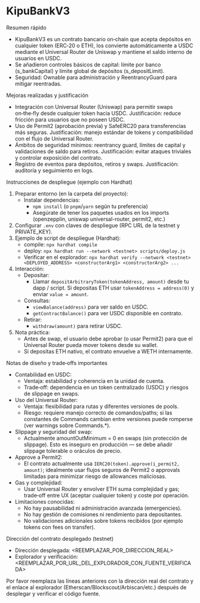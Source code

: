 # KipuBankV3

Resumen rápido
- KipuBankV3 es un contrato bancario on‑chain que acepta depósitos en cualquier token (ERC‑20 o ETH), los convierte automáticamente a USDC mediante el Universal Router de Uniswap y mantiene el saldo interno de usuarios en USDC.
- Se añadieron controles básicos de capital: límite por banco (s_bankCapital) y límite global de depósitos (s_depositLimit).
- Seguridad: Ownable para administración y ReentrancyGuard para mitigar reentradas.

Mejoras realizadas y justificación
- Integración con Universal Router (Uniswap) para permitir swaps on‑the‑fly desde cualquier token hacia USDC. Justificación: reduce fricción para usuarios que no poseen USDC.
- Uso de Permit2 (aprobación previa) y SafeERC20 para transferencias más seguras. Justificación: manejo estándar de tokens y compatibilidad con el flujo de Universal Router.
- Ámbitos de seguridad mínimos: reentrancy guard, límites de capital y validaciones de saldo para retiros. Justificación: evitar ataques triviales y controlar exposición del contrato.
- Registro de eventos para depósitos, retiros y swaps. Justificación: auditoría y seguimiento en logs.

Instrucciones de despliegue (ejemplo con Hardhat)
1. Preparar entorno (en la carpeta del proyecto):
   - Instalar dependencias:
     - `npm install` (o `pnpm`/`yarn` según tu preferencia)
     - Asegúrate de tener los paquetes usados en los imports (openzepplin, uniswap universal-router, permit2, etc.)
2. Configurar `.env` con claves de despliegue (RPC URL de la testnet y PRIVATE_KEY).
3. Ejemplo de script de despliegue (Hardhat):
   - compile: `npx hardhat compile`
   - deploy: `npx hardhat run --network <testnet> scripts/deploy.js`
   - Verificar en el explorador: `npx hardhat verify --network <testnet> <DEPLOYED_ADDRESS> <constructorArg1> <constructorArg2> ...`
4. Interacción:
   - Depositar:
     - Llamar `depositArbitraryToken(tokenAddress, amount)` desde tu dapp / script. Si depositas ETH usar `tokenAddress = address(0)` y enviar `value = amount`.
   - Consultas:
     - `viewBalance(address)` para ver saldo en USDC.
     - `getContractBalance()` para ver USDC disponible en contrato.
   - Retirar:
     - `withdraw(amount)` para retirar USDC.
5. Nota práctica:
   - Antes de swap, el usuario debe aprobar (o usar Permit2) para que el Universal Router pueda mover tokens desde su wallet.
   - Si depositas ETH nativo, el contrato envuelve a WETH internamente.

Notas de diseño y trade‑offs importantes
- Contabilidad en USDC:
  - Ventaja: estabilidad y coherencia en la unidad de cuenta.
  - Trade‑off: dependencia en un token centralizado (USDC) y riesgos de slippage en swaps.
- Uso del Universal Router:
  - Ventaja: flexibilidad para rutas y diferentes versiones de pools.
  - Riesgo: requiere manejo correcto de comandos/paths; si las constantes de Commands cambian entre versiones puede romperse (ver warnings sobre Commands.*).
- Slippage y seguridad del swap:
  - Actualmente amountOutMinimum = 0 en swaps (sin protección de slippage). Esto es inseguro en producción — se debe añadir slippage tolerable o oráculos de precio.
- Approve a Permit2:
  - El contrato actualmente usa `IERC20(token).approve(i_permit2, amount)`; idealmente usar flujos seguros de Permit2 o approvals limitadas para minimizar riesgo de allowances maliciosas.
- Gas y complejidad:
  - Usar Universal Router y envolver ETH suma complejidad y gas; trade‑off entre UX (aceptar cualquier token) y coste por operación.
- Limitaciones conocidas:
  - No hay pausabilidad ni administración avanzada (emergencies).
  - No hay gestión de comisiones ni rendimiento para depositantes.
  - No validaciones adicionales sobre tokens recibidos (por ejemplo tokens con fees on transfer).

Dirección del contrato desplegado (testnet)
- Dirección desplegada: <REEMPLAZAR_POR_DIRECCION_REAL>
- Explorador y verificación: <REEMPLAZAR_POR_URL_DEL_EXPLORADOR_CON_FUENTE_VERIFICADA>

Por favor reemplaza las líneas anteriores con la dirección real del contrato y el enlace al explorador (Etherscan/Blockscout/Arbiscan/etc.) después de desplegar y verificar el código fuente.


